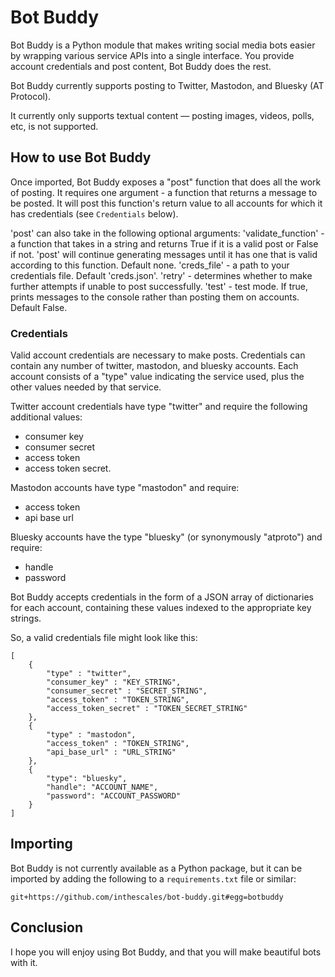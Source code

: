 # Bot Buddy

Bot Buddy is a Python module that makes writing social media bots easier by wrapping various service APIs into a single interface. You provide account credentials and post content, Bot Buddy does the rest.

Bot Buddy currently supports posting to Twitter, Mastodon, and Bluesky (AT Protocol).

It currently only supports textual content — posting images, videos, polls, etc, is not supported.

## How to use Bot Buddy

Once imported, Bot Buddy exposes a "post" function that does all the work of posting. It requires one argument - a function that returns a message to be posted. It will post this function's return value to all accounts for which it has credentials (see `Credentials` below).

'post' can also take in the following optional arguments:
'validate_function' - a function that takes in a string and returns True if it is a valid post or False if not. 'post' will continue generating messages until it has one that is valid according to this function. Default none.
'creds_file' - a path to your credentials file. Default 'creds.json'.
'retry' - determines whether to make further attempts if unable to post successfully.
'test' - test mode. If true, prints messages to the console rather than posting them on accounts. Default False.

### Credentials

Valid account credentials are necessary to make posts. Credentials can contain any number of twitter, mastodon, and bluesky accounts. Each account consists of a "type" value indicating the service used, plus the other values needed by that service.

Twitter account credentials have type "twitter" and require the following additional values:
 - consumer key
 - consumer secret
 - access token
 - access token secret.
 
Mastodon accounts have type "mastodon" and require:
 - access token
 - api base url

Bluesky accounts have the type "bluesky" (or synonymously "atproto") and require:
 - handle
 - password

Bot Buddy accepts credentials in the form of a JSON array of dictionaries for each account, containing these values indexed to the appropriate key strings.

So, a valid credentials file might look like this:
```
[
    {
        "type" : "twitter",
        "consumer_key" : "KEY_STRING",
        "consumer_secret" : "SECRET_STRING",
        "access_token" : "TOKEN_STRING",
        "access_token_secret" : "TOKEN_SECRET_STRING"
    },
    {
        "type" : "mastodon",
        "access_token" : "TOKEN_STRING",
        "api_base_url" : "URL_STRING"
    },
    {
        "type": "bluesky",
        "handle": "ACCOUNT_NAME",
        "password": "ACCOUNT_PASSWORD"
    }
]
```

## Importing

Bot Buddy is not currently available as a Python package, but it can be imported by adding the following to a `requirements.txt` file or similar:

```
git+https://github.com/inthescales/bot-buddy.git#egg=botbuddy
```

## Conclusion

I hope you will enjoy using Bot Buddy, and that you will make beautiful bots with it.
